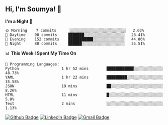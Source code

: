 ## Hi, I'm Soumya! 👋

<!--START_SECTION:waka-->
**I'm a Night 🦉** 

```text
🌞 Morning    7 commits      ░░░░░░░░░░░░░░░░░░░░░░░░░   2.03% 
🌆 Daytime    98 commits     ███████░░░░░░░░░░░░░░░░░░   28.41% 
🌃 Evening    152 commits    ███████████░░░░░░░░░░░░░░   44.06% 
🌙 Night      88 commits     ██████░░░░░░░░░░░░░░░░░░░   25.51%

```


📊 **This Week I Spent My Time On** 

```text
💬 Programming Languages: 
Python                   1 hr 52 mins        ████████████░░░░░░░░░░░░░   48.73% 
YAML                     1 hr 22 mins        █████████░░░░░░░░░░░░░░░░   35.58% 
JSON                     19 mins             ██░░░░░░░░░░░░░░░░░░░░░░░   8.26% 
HTML                     11 mins             █░░░░░░░░░░░░░░░░░░░░░░░░   5.0% 
Text                     2 mins              ░░░░░░░░░░░░░░░░░░░░░░░░░   1.13%

```


<!--END_SECTION:waka-->

[![Github Badge](https://img.shields.io/badge/-rubyruins-grey?style=for-the-badge&logo=github&logoColor=white&link=https://github.com/rubyruins/)](https://www.github.com/rubyruins/) 
[![Linkedin Badge](https://img.shields.io/badge/-Soumya%20Parekh-0072b1?style=for-the-badge&logo=Linkedin&logoColor=white&link=https://www.linkedin.com/in/Soumya-Parekh/)](https://www.linkedin.com/in/Soumya-Parekh/) 
[![Gmail Badge](https://img.shields.io/badge/-soumya.parekh@somaiya.edu-c14438?style=for-the-badge&logo=Gmail&logoColor=white&link=mailto:soumya.parekh@somaiya.edu)](mailto:soumya.parekh@somaiya.edu) 
